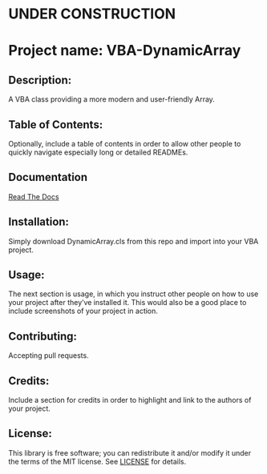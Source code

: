# UNDER CONSTRUCTION


# Project name: VBA-DynamicArray

## Description: 

A VBA class providing a more modern and user-friendly Array.

## Table of Contents: 

Optionally, include a table of contents in order to allow other people to quickly navigate especially long or detailed READMEs.

## Documentation

[Read The Docs](https://senipah.github.io/VBA-DynamicArray/)

## Installation: 

Simply download DynamicArray.cls from this repo and import into your VBA project.

## Usage: 

The next section is usage, in which you instruct other people on how to use your project after they’ve installed it. This would also be a good place to include screenshots of your project in action.

## Contributing: 

Accepting pull requests.

## Credits: 

Include a section for credits in order to highlight and link to the authors of your project.

## License: 

This library is free software; you can redistribute it and/or modify it under the terms of the MIT license. See [LICENSE](LICENSE) for details.
